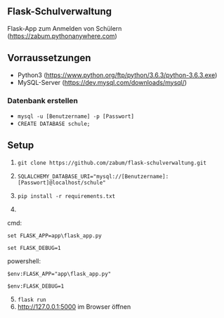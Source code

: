 ## Flask-Schulverwaltung

Flask-App zum Anmelden von Schülern (https://zabum.pythonanywhere.com)

## Vorraussetzungen

- Python3 (https://www.python.org/ftp/python/3.6.3/python-3.6.3.exe)
- MySQL-Server (https://dev.mysql.com/downloads/mysql/)

### Datenbank erstellen

- ```mysql -u [Benutzername] -p [Passwort]```
- ```CREATE DATABASE schule;```

## Setup

1. ```git clone https://github.com/zabum/flask-schulverwaltung.git```

2. ```SQLALCHEMY_DATABASE_URI="mysql://[Benutzername]:[Passwort]@localhost/schule"```

3. ```pip install -r requirements.txt```

4. 

cmd:

```set FLASK_APP=app\flask_app.py```

```set FLASK_DEBUG=1```

powershell:

```$env:FLASK_APP="app\flask_app.py"```

```$env:FLASK_DEBUG=1```

5. ```flask run```
6. http://127.0.0.1:5000  im Browser öffnen
